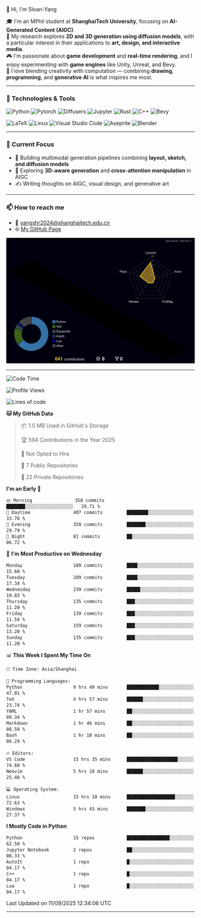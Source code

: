 👋 Hi, I'm Sloan-Yang

🎓 I'm an MPhil student at **ShanghaiTech University**, focusing on **AI-Generated Content (AIGC)**.  
🧠 My research explores **2D and 3D generation using diffusion models**, with a particular interest in their applications to **art, design, and interactive media**.  
🎮 I'm passionate about **game development** and **real-time rendering**, and I enjoy experimenting with **game engines** like Unity, Unreal, and Bevy.  
🎨 I love blending creativity with computation — combining **drawing**, **programming**, and **generative AI** is what inspires me most.

---

### 🧰 Technologies & Tools

![Python](https://img.shields.io/badge/python-%233776AB.svg?style=for-the-badge&logo=python&logoColor=white)
![Pytorch](https://img.shields.io/badge/pytorch-%23EE4C2C.svg?style=for-the-badge&logo=pytorch&logoColor=white)
![Diffusers](https://img.shields.io/badge/diffusers-HuggingFace-yellow?style=for-the-badge&logo=huggingface&logoColor=black)
![Jupyter](https://img.shields.io/badge/Jupyter-%23F37626.svg?style=for-the-badge&logo=Jupyter&logoColor=white)
![Rust](https://img.shields.io/badge/Rust-%23000000.svg?style=for-the-badge&logo=rust&logoColor=white)
![C++](https://img.shields.io/badge/C++-%2300599C.svg?style=for-the-badge&logo=c%2B%2B&logoColor=white)
![Bevy](https://img.shields.io/badge/Bevy-000000.svg?style=for-the-badge&logo=bevy&logoColor=white)

![LaTeX](https://img.shields.io/badge/LaTeX-47A141?style=for-the-badge&logo=latex&logoColor=white)
![Linux](https://img.shields.io/badge/Linux-FCC624?style=for-the-badge&logo=linux&logoColor=black)
![Visual Studio Code](https://img.shields.io/badge/VSCode-0078d7.svg?style=for-the-badge&logo=visual-studio-code&logoColor=white)
![Aseprite](https://img.shields.io/badge/Aseprite-FFFFFF?style=for-the-badge&logo=Aseprite&logoColor=%237D929E)
![Blender](https://img.shields.io/badge/Blender-F5792A?style=for-the-badge&logo=blender&logoColor=white)

---

### 🔭 Current Focus

- 🎨 Building multimodal generation pipelines combining **layout, sketch, and diffusion models**
- 🧪 Exploring **3D-aware generation** and **cross-attention manipulation** in AIGC
- ✍️ Writing thoughts on AIGC, visual design, and generative art

---

### 📫 How to reach me

- 📧 <a href="mailto:yangshr2024@shanghaitech.edu.cn">yangshr2024@shanghaitech.edu.cn</a>
- 🌐 [My GitHub Page](https://sloan-yang.github.io)  



![3D Profile](https://raw.githubusercontent.com/Sloan-Yang/Sloan-Yang/main/profile-3d-contrib/profile-night-rainbow.svg)

---


<!--START_SECTION:waka-->
![Code Time](http://img.shields.io/badge/Code%20Time-532%20hrs%2030%20mins-blue)

![Profile Views](http://img.shields.io/badge/Profile%20Views-1-blue)

![Lines of code](https://img.shields.io/badge/From%20Hello%20World%20I%27ve%20Written-2.1%20million%20lines%20of%20code-blue)

**🐱 My GitHub Data** 

> 📦 1.0 MB Used in GitHub's Storage 
 > 
> 🏆 594 Contributions in the Year 2025
 > 
> 🚫 Not Opted to Hire
 > 
> 📜 7 Public Repositories 
 > 
> 🔑 22 Private Repositories 
 > 
**I'm an Early 🐤** 

```text
🌞 Morning                358 commits         ███████░░░░░░░░░░░░░░░░░░   29.71 % 
🌆 Daytime                407 commits         ████████░░░░░░░░░░░░░░░░░   33.78 % 
🌃 Evening                359 commits         ███████░░░░░░░░░░░░░░░░░░   29.79 % 
🌙 Night                  81 commits          ██░░░░░░░░░░░░░░░░░░░░░░░   06.72 % 
```
📅 **I'm Most Productive on Wednesday** 

```text
Monday                   189 commits         ████░░░░░░░░░░░░░░░░░░░░░   15.68 % 
Tuesday                  209 commits         ████░░░░░░░░░░░░░░░░░░░░░   17.34 % 
Wednesday                239 commits         █████░░░░░░░░░░░░░░░░░░░░   19.83 % 
Thursday                 135 commits         ███░░░░░░░░░░░░░░░░░░░░░░   11.20 % 
Friday                   139 commits         ███░░░░░░░░░░░░░░░░░░░░░░   11.54 % 
Saturday                 159 commits         ███░░░░░░░░░░░░░░░░░░░░░░   13.20 % 
Sunday                   135 commits         ███░░░░░░░░░░░░░░░░░░░░░░   11.20 % 
```


📊 **This Week I Spent My Time On** 

```text
🕑︎ Time Zone: Asia/Shanghai

💬 Programming Languages: 
Python                   9 hrs 49 mins       ████████████░░░░░░░░░░░░░   47.01 % 
TeX                      4 hrs 57 mins       ██████░░░░░░░░░░░░░░░░░░░   23.74 % 
YAML                     1 hr 57 mins        ██░░░░░░░░░░░░░░░░░░░░░░░   09.34 % 
Markdown                 1 hr 46 mins        ██░░░░░░░░░░░░░░░░░░░░░░░   08.50 % 
Bash                     1 hr 18 mins        ██░░░░░░░░░░░░░░░░░░░░░░░   06.29 % 

🔥 Editors: 
VS Code                  15 hrs 35 mins      ███████████████████░░░░░░   74.60 % 
Neovim                   5 hrs 18 mins       ██████░░░░░░░░░░░░░░░░░░░   25.40 % 

💻 Operating System: 
Linux                    15 hrs 10 mins      ██████████████████░░░░░░░   72.63 % 
Windows                  5 hrs 43 mins       ███████░░░░░░░░░░░░░░░░░░   27.37 % 
```

**I Mostly Code in Python** 

```text
Python                   15 repos            ████████████████░░░░░░░░░   62.50 % 
Jupyter Notebook         2 repos             ██░░░░░░░░░░░░░░░░░░░░░░░   08.33 % 
AutoIt                   1 repo              █░░░░░░░░░░░░░░░░░░░░░░░░   04.17 % 
C++                      1 repo              █░░░░░░░░░░░░░░░░░░░░░░░░   04.17 % 
Lua                      1 repo              █░░░░░░░░░░░░░░░░░░░░░░░░   04.17 % 
```




 Last Updated on 11/09/2025 12:34:06 UTC
<!--END_SECTION:waka-->

---





